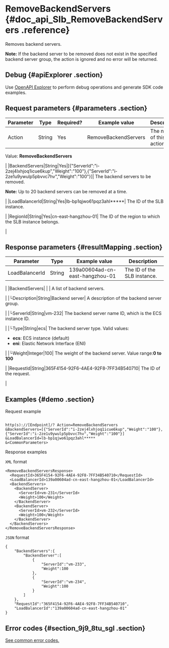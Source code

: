 # RemoveBackendServers {#doc_api_Slb_RemoveBackendServers .reference}

Removes backend servers.

**Note:** If the backend server to be removed does not exist in the specified backend server group, the action is ignored and no error will be returned.

## Debug {#apiExplorer .section}

Use [OpenAPI Explorer](https://api.aliyun.com/#product=Slb&api=RemoveBackendServers) to perform debug operations and generate SDK code examples.

## Request parameters {#parameters .section}

|Parameter|Type|Required?|Example value|Description|
|---------|----|---------|-------------|-----------|
|Action|String|Yes|RemoveBackendServers| The name of this action.

 Value: **RemoveBackendServers**

 |
|BackendServers|String|Yes|\[\{"ServerId":"i-2zej4lxhjoq1icue6kup","Weight":"100"\},\{"ServerId":"i-2ze1u9ywulp5pbvvc7hv","Weight":"100"\}\]| The backend servers to be removed.

 **Note:** Up to 20 backend servers can be removed at a time.

 |
|LoadBalancerId|String|Yes|lb-bp1qjwo61pqz3ahl\*\*\*\*\*| The ID of the SLB instance.

 |
|RegionId|String|Yes|cn-east-hangzhou-01| The ID of the region to which the SLB instance belongs.

 |

## Response parameters {#resultMapping .section}

|Parameter|Type|Example value|Description|
|---------|----|-------------|-----------|
|LoadBalancerId|String|139a00604ad-cn-east-hangzhou-01| The ID of the SLB instance.

 |
|BackendServers| | | A list of backend servers.

 |
|└Description|String|Backend server| A description of the backend server group.

 |
|└ServerId|String|vm-232| The backend server name ID, which is the ECS instance ID.

 |
|└Type|String|ecs| The backend server type. Valid values:

 -   **ecs**: ECS instance \(default\)
-   **eni**: Elastic Network Interface \(ENI\)

 |
|└Weight|Integer|100| The weight of the backend server. Value range:**0 to 100**

 |
|RequestId|String|365F4154-92F6-4AE4-92F8-7FF34B540710| The ID of the request.

 |

## Examples {#demo .section}

Request example

``` {#request_demo}

http(s)://[Endpoint]/? Action=RemoveBackendServers
&BackendServers=[{"ServerId":"i-2zej4lxhjoq1icue6kup","Weight":"100"},{"ServerId":"i-2ze1u9ywulp5pbvvc7hv","Weight":"100"}]
&LoadBalancerId=lb-bp1qjwo61pqz3ahl*****
&<CommonParameters>

```

Response examples

`XML` format

``` {#xml_return_success_demo}
<RemoveBackendServersResponse>
  <RequestId>365F4154-92F6-4AE4-92F8-7FF34B540710</RequestId>
  <LoadBalancerId>139a00604ad-cn-east-hangzhou-01</LoadBalancerId>
  <BackendServers>
    <BackendServer>
      <ServerId>vm-231</ServerId>
      <Weight>100</Weight>
    </BackendServer>
    <BackendServer>
      <ServerId>vm-232</ServerId>
      <Weight>100</Weight>
    </BackendServer>
  </BackendServers>
</RemoveBackendServersResponse>

```

`JSON` format

``` {#json_return_success_demo}
{
	"BackendServers":{
		"BackendServer":[
			{
				"ServerId":"vm-233",
				"Weight":100
			},
			{
				"ServerId":"vm-234",
				"Weight":100
			}
		]
	},
	"RequestId":"365F4154-92F6-4AE4-92F8-7FF34B540710",
	"LoadBalancerId":"139a00604ad-cn-east-hangzhou-01"
}
```

## Error codes {#section_9j9_8tu_sgl .section}

[See common error codes.](https://error-center.alibabacloud.com/status/product/Slb)

